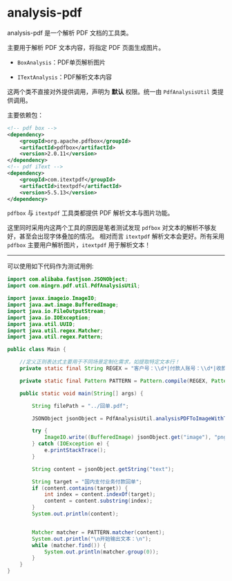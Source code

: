 # analysis-pdf

analysis-pdf 是一个解析 PDF 文档的工具类。

主要用于解析 PDF 文本内容，将指定 PDF 页面生成图片。

- `BoxAnalysis`：PDF单页解析图片
 
- `ITextAnalysis`：PDF解析文本内容

这两个类不直接对外提供调用，声明为 **默认** 权限。统一由 `PdfAnalysisUtil` 类提供调用。

主要依赖包：

```xml
<!-- pdf box -->
<dependency>
	<groupId>org.apache.pdfbox</groupId>
	<artifactId>pdfbox</artifactId>
	<version>2.0.11</version>
</dependency>
<!-- pdf iText -->
<dependency>
	<groupId>com.itextpdf</groupId>
	<artifactId>itextpdf</artifactId>
	<version>5.5.13</version>
</dependency>
```

`pdfbox` 与 `itextpdf` 工具类都提供 PDF 解析文本与图片功能。

这里同时采用内这两个工具的原因是笔者测试发现 `pdfbox` 对文本的解析不够友好，甚至会出现字体叠加的情况。
相对而言 `itextpdf` 解析文本会更好。所有采用 `pdfbox` 主要用户解析图片，`itextpdf` 用于解析文本！

---

可以使用如下代码作为测试用例:

```java
import com.alibaba.fastjson.JSONObject;
import com.mingrn.pdf.util.PdfAnalysisUtil;

import javax.imageio.ImageIO;
import java.awt.image.BufferedImage;
import java.io.FileOutputStream;
import java.io.IOException;
import java.util.UUID;
import java.util.regex.Matcher;
import java.util.regex.Pattern;

public class Main {

    //定义正则表达式主要用于不同场景定制化需求，如提取特定文本行！
	private static final String REGEX = "客户号：\\d*|付款人账号：\\d*|收款人账号：\\d*|付款人名称：[^\\s]*|收款人名称：[^\\s]*|付款人开户行：[^\\s]*|收款人开户行：[\\u4e00-\\u9fa5]*\\s[\\u4e00-\\u9fa5]*|金额：[^\\s]*|人民币[\\u4e00-\\u9fa5]*";

	private static final Pattern PATTERN = Pattern.compile(REGEX, Pattern.MULTILINE);

	public static void main(String[] args) {

		String filePath = "../回单.pdf";

		JSONObject jsonObject = PdfAnalysisUtil.analysisPDFToImageWithText(filePath, 1);

		try {
			ImageIO.write((BufferedImage) jsonObject.get("image"), "png", new FileOutputStream("../" + UUID.randomUUID() + ".png"));
		} catch (IOException e) {
			e.printStackTrace();
		}

		String content = jsonObject.getString("text");

		String target = "国内支付业务付款回单";
		if (content.contains(target)) {
			int index = content.indexOf(target);
			content = content.substring(index);
		}
		System.out.println(content);


		Matcher matcher = PATTERN.matcher(content);
		System.out.println("\n开始输出文本：\n");
		while (matcher.find()) {
			System.out.println(matcher.group(0));
		}
	}
}
```
